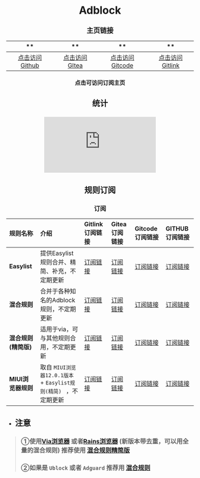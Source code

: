 # <center>Adblock</center>

### <center style="text-align:center; font-size:18px;" >主页链接</center>

| ** | ** | ** | ** |
| :--: | :--: | :--: | :--: |
| [点击访问Github](https://github.com/lingeringsound/adblock) | [点击访问GItea](https://gitea.com/lonely_dog/adblock) | [点击访问Gitcode](https://gitcode.net/weixin_45617236/adblock) | [点击访问Gitlink](https://www.gitlink.org.cn/keytoolazy/adblock) |

#### <center style="text-align:center; font-size:15px;"> **点击**可访问订阅主页 </center>

####


## <center>统计</center>
### <center>![visitors](http://006.freecounters.co.uk/count-133.pl?count=qe1milbo7p68gg219fmj&type=links&prog=unique)</center>

## <center>规则订阅</center>
### <center>订阅</center>
| 规则名称 | 介绍 | Gitlink 订阅链接 | Gitea订阅链接 | Gitcode订阅链接 | GITHUB订阅链接 | 
| :-- | :-- | :-- | :-- | :-- | :-- |
| **Easylist** | 提供Easylist规则合并、精简、补充，不定期更新 | [订阅链接](https://www.gitlink.org.cn/api/keytoolazy/adblock/raw/EasylistCombine?ref=master) | [订阅链接](https://gitea.com/lonely_dog/adblock/raw/branch/master/EasylistCombine) | [订阅链接](https://gitcode.net/weixin_45617236/adblock/-/raw/master/EasylistCombine) | [订阅链接](https://raw.githubusercontent.com/lingeringsound/adblock/master/EasylistCombine) |
| **混合规则** | 合并于各种知名的Adblock规则，不定期更新 | [订阅链接](https://www.gitlink.org.cn/api/keytoolazy/adblock/raw/adblock?ref=master) | [订阅链接](https://gitea.com/lonely_dog/adblock/raw/branch/master/adblock) | [订阅链接](https://gitcode.net/weixin_45617236/adblock/-/raw/master/adblock) | [订阅链接](https://raw.githubusercontent.com/lingeringsound/adblock/master/adblock) |
| **混合规则(精简版)** | 适用于via，可与其他规则合用，不定期更新 | [订阅链接](https://www.gitlink.org.cn/api/keytoolazy/adblock/raw/adblock_lite?ref=master) | [订阅链接](https://gitea.com/lonely_dog/adblock/raw/branch/master/adblock_lite) | [订阅链接](https://gitcode.net/weixin_45617236/adblock/-/raw/master/adblock_lite) | [订阅链接](https://raw.githubusercontent.com/lingeringsound/adblock/master/adblock_lite) |
| **MIUI浏览器规则** | 取自 ``MIUI浏览器12.0.1版本`` + ``Easylist规则(精简) `` ，不定期更新 | [订阅链接](https://www.gitlink.org.cn/api/keytoolazy/adblock/raw/miuiadblock?ref=master) | [订阅链接](https://gitea.com/lonely_dog/adblock/raw/branch/master/miuiadblock) | [订阅链接](https://gitcode.net/weixin_45617236/adblock/-/raw/master/miuiadblock) | [订阅链接](https://raw.githubusercontent.com/lingeringsound/adblock/master/miuiadblock) |

- ## 注意
> ### ①使用[Via浏览器](https://www.coolapk.com/apk/mark.via) 或者[Rains浏览器](https://www.coolapk.com/apk/com.rainsee.create) (新版本带去重，可以用全量的混合规则) 推荐使用 **[混合规则精简版](https://gitea.com/lonely_dog/adblock/raw/branch/master/adblock_lite)**
> ### ②如果是 ``Ublock`` 或者 ``Adguard`` 推荐用 **[混合规则](https://gitea.com/lonely_dog/adblock/raw/branch/master/adblock)**
